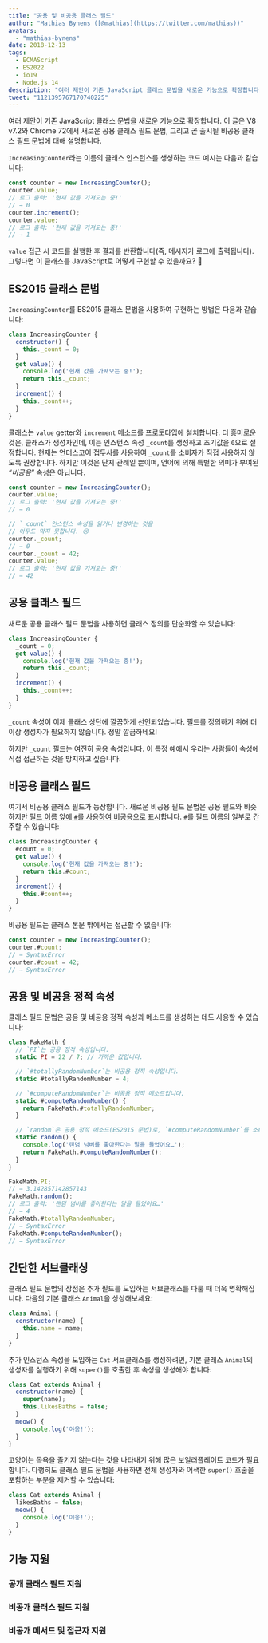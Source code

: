 ```yaml
---
title: "공용 및 비공용 클래스 필드"
author: "Mathias Bynens ([@mathias](https://twitter.com/mathias))"
avatars:
  - "mathias-bynens"
date: 2018-12-13
tags:
  - ECMAScript
  - ES2022
  - io19
  - Node.js 14
description: "여러 제안이 기존 JavaScript 클래스 문법을 새로운 기능으로 확장합니다. 이 글은 V8 v7.2와 Chrome 72에서 새로운 공용 클래스 필드 문법, 그리고 곧 출시될 비공용 클래스 필드 문법에 대해 설명합니다."
tweet: "1121395767170740225"
---
```

여러 제안이 기존 JavaScript 클래스 문법을 새로운 기능으로 확장합니다. 이 글은 V8 v7.2와 Chrome 72에서 새로운 공용 클래스 필드 문법, 그리고 곧 출시될 비공용 클래스 필드 문법에 대해 설명합니다.

`IncreasingCounter`라는 이름의 클래스 인스턴스를 생성하는 코드 예시는 다음과 같습니다:

```js
const counter = new IncreasingCounter();
counter.value;
// 로그 출력: '현재 값을 가져오는 중!'
// → 0
counter.increment();
counter.value;
// 로그 출력: '현재 값을 가져오는 중!'
// → 1
```

`value` 접근 시 코드를 실행한 후 결과를 반환합니다(즉, 메시지가 로그에 출력됩니다). 그렇다면 이 클래스를 JavaScript로 어떻게 구현할 수 있을까요? 🤔

## ES2015 클래스 문법

`IncreasingCounter`를 ES2015 클래스 문법을 사용하여 구현하는 방법은 다음과 같습니다:

```js
class IncreasingCounter {
  constructor() {
    this._count = 0;
  }
  get value() {
    console.log('현재 값을 가져오는 중!');
    return this._count;
  }
  increment() {
    this._count++;
  }
}
```

클래스는 `value` getter와 `increment` 메소드를 프로토타입에 설치합니다. 더 흥미로운 것은, 클래스가 생성자인데, 이는 인스턴스 속성 `_count`를 생성하고 초기값을 `0`으로 설정합니다. 현재는 언더스코어 접두사를 사용하여 `_count`를 소비자가 직접 사용하지 않도록 권장합니다. 하지만 이것은 단지 관례일 뿐이며, 언어에 의해 특별한 의미가 부여된 _“비공용”_ 속성은 아닙니다.

<!--truncate-->
```js
const counter = new IncreasingCounter();
counter.value;
// 로그 출력: '현재 값을 가져오는 중!'
// → 0

// `_count` 인스턴스 속성을 읽거나 변경하는 것을
// 아무도 막지 못합니다. 😢
counter._count;
// → 0
counter._count = 42;
counter.value;
// 로그 출력: '현재 값을 가져오는 중!'
// → 42
```

## 공용 클래스 필드

새로운 공용 클래스 필드 문법을 사용하면 클래스 정의를 단순화할 수 있습니다:

```js
class IncreasingCounter {
  _count = 0;
  get value() {
    console.log('현재 값을 가져오는 중!');
    return this._count;
  }
  increment() {
    this._count++;
  }
}
```

`_count` 속성이 이제 클래스 상단에 깔끔하게 선언되었습니다. 필드를 정의하기 위해 더 이상 생성자가 필요하지 않습니다. 정말 깔끔하네요!

하지만 `_count` 필드는 여전히 공용 속성입니다. 이 특정 예에서 우리는 사람들이 속성에 직접 접근하는 것을 방지하고 싶습니다.

## 비공용 클래스 필드

여기서 비공용 클래스 필드가 등장합니다. 새로운 비공용 필드 문법은 공용 필드와 비슷하지만 [필드 이름 앞에 `#`를 사용하여 비공용으로 표시](https://github.com/tc39/proposal-class-fields/blob/master/PRIVATE_SYNTAX_FAQ.md)합니다. `#`를 필드 이름의 일부로 간주할 수 있습니다:

```js
class IncreasingCounter {
  #count = 0;
  get value() {
    console.log('현재 값을 가져오는 중!');
    return this.#count;
  }
  increment() {
    this.#count++;
  }
}
```

비공용 필드는 클래스 본문 밖에서는 접근할 수 없습니다:

```js
const counter = new IncreasingCounter();
counter.#count;
// → SyntaxError
counter.#count = 42;
// → SyntaxError
```

## 공용 및 비공용 정적 속성

클래스 필드 문법은 공용 및 비공용 정적 속성과 메소드를 생성하는 데도 사용할 수 있습니다:

```js
class FakeMath {
  // `PI`는 공용 정적 속성입니다.
  static PI = 22 / 7; // 가까운 값입니다.

  // `#totallyRandomNumber`는 비공용 정적 속성입니다.
  static #totallyRandomNumber = 4;

  // `#computeRandomNumber`는 비공용 정적 메소드입니다.
  static #computeRandomNumber() {
    return FakeMath.#totallyRandomNumber;
  }

  // `random`은 공용 정적 메소드(ES2015 문법)로, `#computeRandomNumber`를 소비합니다.
  static random() {
    console.log('랜덤 넘버를 좋아한다는 말을 들었어요…');
    return FakeMath.#computeRandomNumber();
  }
}

FakeMath.PI;
// → 3.142857142857143
FakeMath.random();
// 로그 출력: '랜덤 넘버를 좋아한다는 말을 들었어요…'
// → 4
FakeMath.#totallyRandomNumber;
// → SyntaxError
FakeMath.#computeRandomNumber();
// → SyntaxError
```

## 간단한 서브클래싱

클래스 필드 문법의 장점은 추가 필드를 도입하는 서브클래스를 다룰 때 더욱 명확해집니다. 다음의 기본 클래스 `Animal`을 상상해보세요:

```js
class Animal {
  constructor(name) {
    this.name = name;
  }
}
```

추가 인스턴스 속성을 도입하는 `Cat` 서브클래스를 생성하려면, 기본 클래스 `Animal`의 생성자를 실행하기 위해 `super()`를 호출한 후 속성을 생성해야 합니다:

```js
class Cat extends Animal {
  constructor(name) {
    super(name);
    this.likesBaths = false;
  }
  meow() {
    console.log('야옹!');
  }
}
```

고양이는 목욕을 즐기지 않는다는 것을 나타내기 위해 많은 보일러플레이트 코드가 필요합니다. 다행히도 클래스 필드 문법을 사용하면 전체 생성자와 어색한 `super()` 호출을 포함하는 부분을 제거할 수 있습니다:

```js
class Cat extends Animal {
  likesBaths = false;
  meow() {
    console.log('야옹!');
  }
}
```

## 기능 지원

### 공개 클래스 필드 지원

<feature-support chrome="72 /blog/v8-release-72#public-class-fields"
                 firefox="yes https://developer.mozilla.org/en-US/docs/Mozilla/Firefox/Releases/69#JavaScript"
                 safari="yes https://bugs.webkit.org/show_bug.cgi?id=174212"
                 nodejs="12 https://twitter.com/mathias/status/1120700101637353473"
                 babel="yes https://babeljs.io/docs/en/babel-plugin-proposal-class-properties"></feature-support>

### 비공개 클래스 필드 지원

<feature-support chrome="74 /blog/v8-release-74#private-class-fields"
                 firefox="90 https://spidermonkey.dev/blog/2021/05/03/private-fields-ship.html"
                 safari="yes"
                 nodejs="12 https://twitter.com/mathias/status/1120700101637353473"
                 babel="yes https://babeljs.io/docs/en/babel-plugin-proposal-class-properties"></feature-support>

### 비공개 메서드 및 접근자 지원

<feature-support chrome="84 /blog/v8-release-84#private-methods-and-accessors"
                 firefox="90 https://spidermonkey.dev/blog/2021/05/03/private-fields-ship.html"
                 safari="yes https://webkit.org/blog/11989/new-webkit-features-in-safari-15/"
                 nodejs="14.6.0"
                 babel="yes https://babeljs.io/docs/en/babel-plugin-proposal-private-methods"></feature-support>
